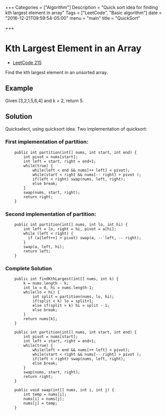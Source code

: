 +++
Categories = ["Algorithm"]
Description = "Quick sort idea for finding kth largest element in array"
Tags = ["LeetCode", "Basic algorithm"]
date = "2016-12-21T09:59:54-05:00"
menu = "main"
title = "QuickSort"

+++

# Kth Largest Element in an Array
- [LeetCode 215](https://leetcode.com/problems/kth-largest-element-in-an-array/)

Find the kth largest element in an unsorted array. 

## Example

Given [3,2,1,5,6,4] and k = 2, return 5.

## Solution
Quickselect, using quicksort idea. Two implementation of quicksort:

### First implementation of partition:
```
    public int partition(int[] nums, int start, int end) {
        int pivot = nums[start];
        int left = start, right = end+1;
        while(true) {
            while(left < end && nums[++ left] < pivot);
            while(start < right && nums[-- right] > pivot );
            if(left < right) swap(nums, left, right);
            else break;
        }
        swap(nums, start, right);
        return right;
    }
```

### Second implementation of partition:
```
    public int partition(int[] nums, int lo, int hi) {
    	int left = lo, right = hi, pivot = a[hi];
    	while (left < right) {
	      if (a[left++] > pivot) swap(a, --`left, -- right);
    	}
    	swap(a, left, hi);
		return left;
	}
```

### Complete Solution
```
    public int findKthLargest(int[] nums, int k) {
        k = nums.length - k;
        int lo = 0, hi = nums.length-1;
        while(lo < hi) {
            int split = partition(nums, lo, hi);
            if(split < k) lo = split+1;
            else if(split > k) hi = split - 1;
            else break;
        }
        return nums[k];
    }
    
    public int partition(int[] nums, int start, int end) {
        int pivot = nums[start];
        int left = start, right = end+1;
        while(true) {
            while(left < end && nums[++ left] < pivot);
            while(start < right && nums[-- right] > pivot );
            if(left < right) swap(nums, left, right);
            else break;
        }
        swap(nums, start, right);
        return right;
    }
    
    public void swap(int[] nums, int i, int j) {
        int temp = nums[i];
        nums[i] = nums[j];
        nums[j] = temp;
    }
```

